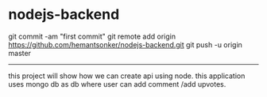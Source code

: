 # nodejs-backend
git commit -am "first commit"
git remote add origin https://github.com/hemantsonker/nodejs-backend.git
git push -u origin master

------------------------------

this project will show how we can create api using node.
this application uses mongo db as db where user can add comment /add upvotes.
